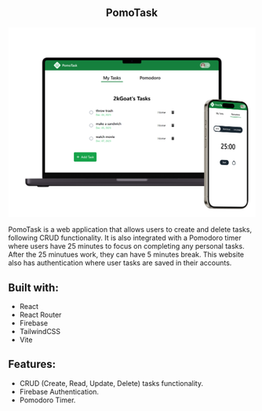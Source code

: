<h2 align="center">PomoTask</h2>
<img src="src/assets/preview-image.png" title="PomoTask">

PomoTask is a web application that allows users to create and delete tasks, following CRUD functionality. It is also integrated with a Pomodoro timer where users have 25 minutes to focus on completing any personal tasks. After the 25 minutues work, they can have 5 minutes break. This website also has authentication where user tasks are saved in their accounts.

## Built with:
* React
* React Router
* Firebase
* TailwindCSS
* Vite

## Features:
* CRUD (Create, Read, Update, Delete) tasks functionality.
* Firebase Authentication.
* Pomodoro Timer.

